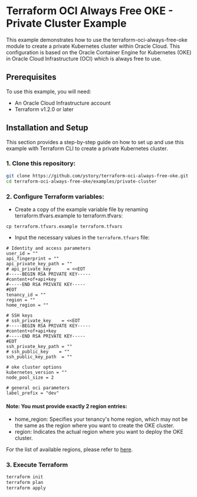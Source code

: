 # Terraform OCI Always Free OKE - Private Cluster Example

This example demonstrates how to use the terraform-oci-always-free-oke module to create a private Kubernetes cluster within Oracle Cloud. This configuration is based on the Oracle Container Engine for Kubernetes (OKE) in Oracle Cloud Infrastructure (OCI) which is always free to use.


## Prerequisites
To use this example, you will need:
* An Oracle Cloud Infrastructure account
* Terraform v1.2.0 or later

## Installation and Setup
This section provides a step-by-step guide on how to set up and use this example with Terraform CLI to create a private Kubernetes cluster.

### 1. Clone this repository:

```bash
git clone https://github.com/ystory/terraform-oci-always-free-oke.git
cd terraform-oci-always-free-oke/examples/private-cluster
```

### 2. Configure Terraform variables:
* Create a copy of the example variable file by renaming terraform.tfvars.example to terraform.tfvars:

```
cp terraform.tfvars.example terraform.tfvars
```

* Input the necessary values in the `terraform.tfvars` file:

```hcl
# Identity and access parameters
user_id = ""
api_fingerprint = ""
api_private_key_path = ""
# api_private_key      = <<EOT
#-----BEGIN RSA PRIVATE KEY-----
#content+of+api+key
#-----END RSA PRIVATE KEY-----
#EOT
tenancy_id = ""
region = ""
home_region = ""

# SSH keys
# ssh_private_key    = <<EOT
#-----BEGIN RSA PRIVATE KEY-----
#content+of+api+key
#-----END RSA PRIVATE KEY-----
#EOT
ssh_private_key_path = ""
# ssh_public_key    = ""
ssh_public_key_path  = ""

# oke cluster options
kubernetes_version = ""
node_pool_size = 2

# general oci parameters
label_prefix = "dev"
```

#### Note: You must provide exactly 2 region entries:
* home_region: Specifies your tenancy's home region, which may not be the same as the region where you want to create the OKE cluster.
* region: Indicates the actual region where you want to deploy the OKE cluster.

For the list of available regions, please refer to [here](https://docs.oracle.com/en-us/iaas/Content/General/Concepts/regions.htm).


### 3. Execute Terraform

```bash
terraform init
terraform plan
terraform apply
```
